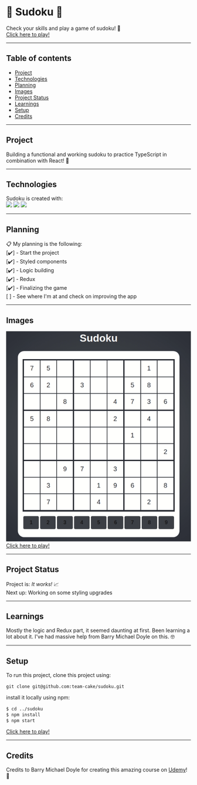 # :memo: Sudoku :memo:

Check your skills and play a game of sudoku! :monocle_face:  
[Click here to play!](https://team-cake.github.io/sudoku/)

---

## Table of contents

- [Project](#Project)
- [Technologies](#Technologies)
- [Planning](#Planning)
- [Images](#Images)
- [Project Status](#Project-status)
- [Learnings](#Learnings)
- [Setup](#Setup)
- [Credits](#credits)

---

## Project

Building a functional and working sudoku to practice TypeScript in combination with React! :muscle:

---

## Technologies

Sudoku is created with:  
![](https://img.shields.io/badge/Code-TypeScript-informational?style=plastic&logo=typescript) ![](https://img.shields.io/badge/Tools-Node.js-informational?style=plastic&logo=node-dot-js) ![](https://img.shields.io/badge/Code-React-informational?style=plastic&logo=react)

---

## Planning

:clipboard: My planning is the following:  
[:heavy_check_mark:] - Start the project  
[:heavy_check_mark:] - Styled components  
[:heavy_check_mark:] - Logic building  
[:heavy_check_mark:] - Redux  
[:heavy_check_mark:] - Finalizing the game  
[ ] - See where I'm at and check on improving the app

---

## Images

![](https://raw.githubusercontent.com/team-cake/sudoku/readme/gif/sudoku.gif)  
[Click here to play!](https://team-cake.github.io/sudoku/)

---

## Project Status

Project is: _It works!_ :chart_with_upwards_trend:  
Next up: Working on some styling upgrades

---

## Learnings

Mostly the logic and Redux part, it seemed daunting at first. Been learning a lot about it. I've had massive help from Barry Michael Doyle on this. :nerd_face:

---

## Setup

To run this project, clone this project using:

```
git clone git@github.com:team-cake/sudoku.git
```

install it locally using npm:

```
$ cd ../sudoku
$ npm install
$ npm start

```

[Click here to play!](https://team-cake.github.io/sudoku/)

---

## Credits

Credits to Barry Michael Doyle for creating this amazing course on [Udemy](https://www.udemy.com/course/react2020/)! :raised_hands:
